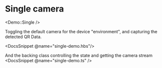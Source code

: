 # Single camera

<Demo::Single />

Toggling the default camera for the device "environment", and capturing the detected QR Data.

<DocsSnippet @name="single-demo.hbs"/>

And the backing class controlling the state and getting the camera stream
<DocsSnippet @name="single-demo.ts" />


